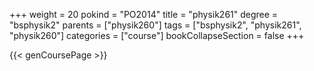 +++
weight = 20
pokind = "PO2014"
title = "physik261"
degree = "bsphysik2"
parents = ["physik260"]
tags = ["bsphysik2", "physik261", "physik260"]
categories = ["course"]
bookCollapseSection = false
+++

{{< genCoursePage >}}
